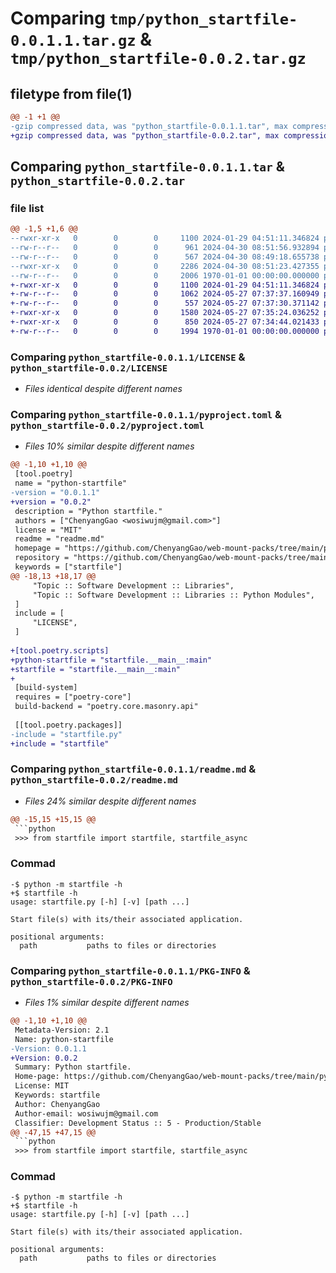 # Comparing `tmp/python_startfile-0.0.1.1.tar.gz` & `tmp/python_startfile-0.0.2.tar.gz`

## filetype from file(1)

```diff
@@ -1 +1 @@
-gzip compressed data, was "python_startfile-0.0.1.1.tar", max compression
+gzip compressed data, was "python_startfile-0.0.2.tar", max compression
```

## Comparing `python_startfile-0.0.1.1.tar` & `python_startfile-0.0.2.tar`

### file list

```diff
@@ -1,5 +1,6 @@
--rwxr-xr-x   0        0        0     1100 2024-01-29 04:51:11.346824 python_startfile-0.0.1.1/LICENSE
--rw-r--r--   0        0        0      961 2024-04-30 08:51:56.932894 python_startfile-0.0.1.1/pyproject.toml
--rw-r--r--   0        0        0      567 2024-04-30 08:49:18.655738 python_startfile-0.0.1.1/readme.md
--rwxr-xr-x   0        0        0     2286 2024-04-30 08:51:23.427355 python_startfile-0.0.1.1/startfile.py
--rw-r--r--   0        0        0     2006 1970-01-01 00:00:00.000000 python_startfile-0.0.1.1/PKG-INFO
+-rwxr-xr-x   0        0        0     1100 2024-01-29 04:51:11.346824 python_startfile-0.0.2/LICENSE
+-rw-r--r--   0        0        0     1062 2024-05-27 07:37:37.160949 python_startfile-0.0.2/pyproject.toml
+-rw-r--r--   0        0        0      557 2024-05-27 07:37:30.371142 python_startfile-0.0.2/readme.md
+-rwxr-xr-x   0        0        0     1580 2024-05-27 07:35:24.036252 python_startfile-0.0.2/startfile/__init__.py
+-rwxr-xr-x   0        0        0      850 2024-05-27 07:34:44.021433 python_startfile-0.0.2/startfile/__main__.py
+-rw-r--r--   0        0        0     1994 1970-01-01 00:00:00.000000 python_startfile-0.0.2/PKG-INFO
```

### Comparing `python_startfile-0.0.1.1/LICENSE` & `python_startfile-0.0.2/LICENSE`

 * *Files identical despite different names*

### Comparing `python_startfile-0.0.1.1/pyproject.toml` & `python_startfile-0.0.2/pyproject.toml`

 * *Files 10% similar despite different names*

```diff
@@ -1,10 +1,10 @@
 [tool.poetry]
 name = "python-startfile"
-version = "0.0.1.1"
+version = "0.0.2"
 description = "Python startfile."
 authors = ["ChenyangGao <wosiwujm@gmail.com>"]
 license = "MIT"
 readme = "readme.md"
 homepage = "https://github.com/ChenyangGao/web-mount-packs/tree/main/python-module/python-startfile"
 repository = "https://github.com/ChenyangGao/web-mount-packs/tree/main/python-module/python-startfile"
 keywords = ["startfile"]
@@ -18,13 +18,17 @@
     "Topic :: Software Development :: Libraries",
     "Topic :: Software Development :: Libraries :: Python Modules",
 ]
 include = [
     "LICENSE",
 ]
 
+[tool.poetry.scripts]
+python-startfile = "startfile.__main__:main"
+startfile = "startfile.__main__:main"
+
 [build-system]
 requires = ["poetry-core"]
 build-backend = "poetry.core.masonry.api"
 
 [[tool.poetry.packages]]
-include = "startfile.py"
+include = "startfile"
```

### Comparing `python_startfile-0.0.1.1/readme.md` & `python_startfile-0.0.2/readme.md`

 * *Files 24% similar despite different names*

```diff
@@ -15,15 +15,15 @@
 ```python
 >>> from startfile import startfile, startfile_async
 ```
 
 ### Commad
 
 ```console
-$ python -m startfile -h
+$ startfile -h
 usage: startfile.py [-h] [-v] [path ...]
 
 Start file(s) with its/their associated application.
 
 positional arguments:
   path           paths to files or directories
```

### Comparing `python_startfile-0.0.1.1/PKG-INFO` & `python_startfile-0.0.2/PKG-INFO`

 * *Files 1% similar despite different names*

```diff
@@ -1,10 +1,10 @@
 Metadata-Version: 2.1
 Name: python-startfile
-Version: 0.0.1.1
+Version: 0.0.2
 Summary: Python startfile.
 Home-page: https://github.com/ChenyangGao/web-mount-packs/tree/main/python-module/python-startfile
 License: MIT
 Keywords: startfile
 Author: ChenyangGao
 Author-email: wosiwujm@gmail.com
 Classifier: Development Status :: 5 - Production/Stable
@@ -47,15 +47,15 @@
 ```python
 >>> from startfile import startfile, startfile_async
 ```
 
 ### Commad
 
 ```console
-$ python -m startfile -h
+$ startfile -h
 usage: startfile.py [-h] [-v] [path ...]
 
 Start file(s) with its/their associated application.
 
 positional arguments:
   path           paths to files or directories
```

